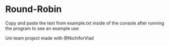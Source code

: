 # Round-Robin
Copy and paste the text from example.txt inside of the console after running the program to see an example use

Uni team project made with @NichiforVlad
